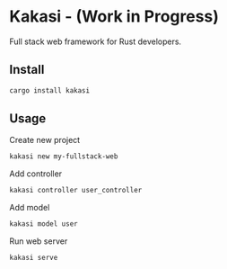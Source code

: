 # Kakasi - (Work in Progress)

Full stack web framework for Rust developers.

## Install
```bash
cargo install kakasi
```

## Usage
Create new project
```bash
kakasi new my-fullstack-web
```

Add controller
```bash
kakasi controller user_controller
```

Add model
```bash
kakasi model user
```

Run web server
```bash
kakasi serve
```